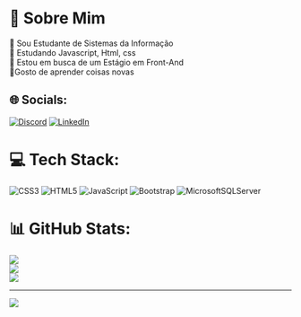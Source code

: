 # 💫 Sobre Mim 
🔭 Sou Estudante de Sistemas da Informação<br>🌱 Estudando Javascript, Html, css<br>👯 Estou em busca de um Estágio em Front-And<br>💬Gosto de aprender coisas novas


## 🌐 Socials:
[![Discord](https://img.shields.io/badge/Discord-%237289DA.svg?logo=discord&logoColor=white)](https://discord.gg/nippo.) [![LinkedIn](https://img.shields.io/badge/LinkedIn-%230077B5.svg?logo=linkedin&logoColor=white)](https://www.linkedin.com/in/lucas-vaz-de-siqueira-98936422a/ ) 

# 💻 Tech Stack:
![CSS3](https://img.shields.io/badge/css3-%231572B6.svg?style=for-the-badge&logo=css3&logoColor=white) ![HTML5](https://img.shields.io/badge/html5-%23E34F26.svg?style=for-the-badge&logo=html5&logoColor=white) ![JavaScript](https://img.shields.io/badge/javascript-%23323330.svg?style=for-the-badge&logo=javascript&logoColor=%23F7DF1E) ![Bootstrap](https://img.shields.io/badge/bootstrap-%238511FA.svg?style=for-the-badge&logo=bootstrap&logoColor=white) ![MicrosoftSQLServer](https://img.shields.io/badge/Microsoft%20SQL%20Server-CC2927?style=for-the-badge&logo=microsoft%20sql%20server&logoColor=white)
# 📊 GitHub Stats:
![](https://github-readme-stats.vercel.app/api?username=LucasVazDeSiqueira&theme=blue-green&hide_border=false&include_all_commits=false&count_private=false)<br/>
![](https://github-readme-streak-stats.herokuapp.com/?user=LucasVazDeSiqueira&theme=blue-green&hide_border=false)<br/>
![](https://github-readme-stats.vercel.app/api/top-langs/?username=LucasVazDeSiqueira&theme=blue-green&hide_border=false&include_all_commits=false&count_private=false&layout=compact)

---
[![](https://visitcount.itsvg.in/api?id=LucasVazDeSiqueira&icon=0&color=0)](https://visitcount.itsvg.in)

<!-- Proudly created with GPRM ( https://gprm.itsvg.in ) -->
